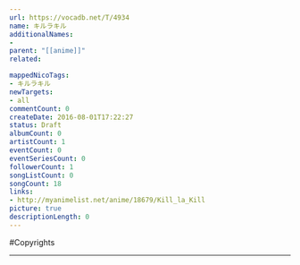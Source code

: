 ```yaml
---
url: https://vocadb.net/T/4934
name: キルラキル
additionalNames: 
- 
parent: "[[anime]]"
related:

mappedNicoTags:
- キルラキル
newTargets:
- all
commentCount: 0
createDate: 2016-08-01T17:22:27
status: Draft
albumCount: 0
artistCount: 1
eventCount: 0
eventSeriesCount: 0
followerCount: 1
songListCount: 0
songCount: 18
links: 
- http://myanimelist.net/anime/18679/Kill_la_Kill
picture: true
descriptionLength: 0
---
```


#Copyrights



---

